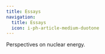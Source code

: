 ```yaml
---
title: Essays
navigation:
  title: Essays
  icon: i-ph-article-medium-duotone
---
```


Perspectives on nuclear energy.

<section-contents section-name="essays" />
